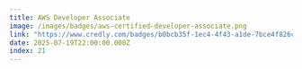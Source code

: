 ```yaml
---
title: AWS Developer Associate
image: /images/badges/aws-certified-developer-associate.png
link: "https://www.credly.com/badges/b0bcb35f-1ec4-4f43-a1de-7bce4f826cb6/public_url"
date: 2025-07-19T22:00:00.000Z
index: 21
---
```

